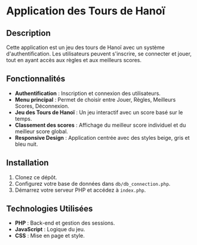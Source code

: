 # Application des Tours de Hanoï

## Description
Cette application est un jeu des tours de Hanoï avec un système d'authentification. Les utilisateurs peuvent s'inscrire, se connecter et jouer, tout en ayant accès aux règles et aux meilleurs scores.

## Fonctionnalités
- **Authentification** : Inscription et connexion des utilisateurs.
- **Menu principal** : Permet de choisir entre Jouer, Règles, Meilleurs Scores, Déconnexion.
- **Jeu des Tours de Hanoï** : Un jeu interactif avec un score basé sur le temps.
- **Classement des scores** : Affichage du meilleur score individuel et du meilleur score global.
- **Responsive Design** : Application centrée avec des styles beige, gris et bleu nuit.

## Installation
1. Clonez ce dépôt.
2. Configurez votre base de données dans `db/db_connection.php`.
3. Démarrez votre serveur PHP et accédez à `index.php`.

## Technologies Utilisées
- **PHP** : Back-end et gestion des sessions.
- **JavaScript** : Logique du jeu.
- **CSS** : Mise en page et style.
